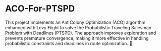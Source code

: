 # ACO-For-PTSPD
This project implements an Ant Colony Optimization (ACO) algorithm enhanced with Levy Flight to solve the Probabilistic Traveling Salesman Problem with Deadlines (PTSPD). The approach improves exploration and prevents premature convergence, making it more effective in handling probabilistic constraints and deadlines in route optimization. 🚀
